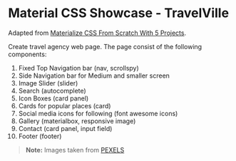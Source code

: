 # Material CSS Showcase - TravelVille

Adapted from [Materialize CSS From Scratch With 5 Projects](https://www.safaribooksonline.com/library/view/materialize-css-from/9781789538724/).

Create travel agency web page.
The page consist of the following components:

1.  Fixed Top Navigation bar (nav, scrollspy)
2.  Side Navigation bar for Medium and smaller screen
3.  Image Slider (slider)
4.  Search (autocomplete)
5.  Icon Boxes (card panel)
6.  Cards for popular places (card)
7.  Social media icons for following (font awesome icons)
8.  Gallery (materialbox, responsive image)
9.  Contact (card panel, input field)
10. Footer (footer)

> **Note:** Images taken from [PEXELS](https://www.pexels.com/)

